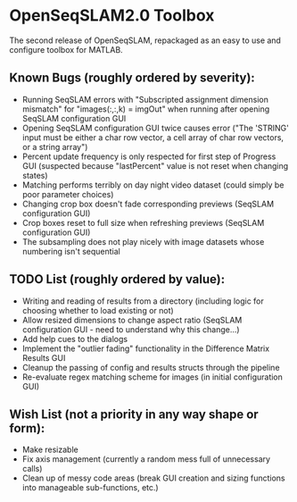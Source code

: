 # OpenSeqSLAM2.0 Toolbox

The second release of OpenSeqSLAM, repackaged as an easy to use and configure toolbox for MATLAB.

## Known Bugs (roughly ordered by severity):

* Running SeqSLAM errors with "Subscripted assignment dimension mismatch" for "images(:,:,k) = imgOut" when running after opening SeqSLAM configuration GUI
* Opening SeqSLAM configuration GUI twice causes error ("The 'STRING' input must be either a char row vector, a cell array of char row vectors, or a string array")
* Percent update frequency is only respected for first step of Progress GUI (suspected because "lastPercent" value is not reset when changing states)
* Matching performs terribly on day night video dataset (could simply be poor parameter choices)
* Changing crop box doesn't fade corresponding previews (SeqSLAM configuration GUI)
* Crop boxes reset to full size when refreshing previews (SeqSLAM configuration GUI)
* The subsampling does not play nicely with image datasets whose numbering isn't sequential


## TODO List (roughly ordered by value):

* Writing and reading of results from a directory (including logic for choosing whether to load existing or not)
* Allow resized dimensions to change aspect ratio (SeqSLAM configuration GUI - need to understand why this change...)
* Add help cues to the dialogs
* Implement the "outlier fading" functionality in the Difference Matrix Results GUI
* Cleanup the passing of config and results structs through the pipeline
* Re-evaluate regex matching scheme for images (in initial configuration GUI)


## Wish List (not a priority in any way shape or form):

* Make resizable
* Fix axis management (currently a random mess full of unnecessary calls)
* Clean up of messy code areas (break GUI creation and sizing functions into manageable sub-functions, etc.)
